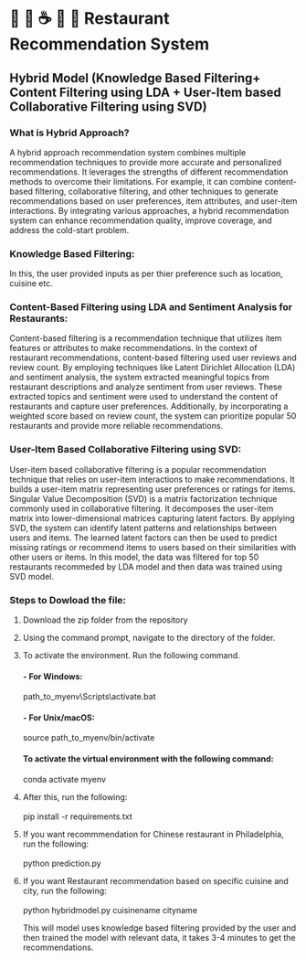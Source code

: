 
# :taco: :pizza: :coffee: :hotel: :money_with_wings: Restaurant Recommendation System

## Hybrid Model (Knowledge Based Filtering+ Content Filtering using LDA + User-Item based Collaborative Filtering using SVD) 

### What is Hybrid Approach?
A hybrid approach recommendation system combines multiple recommendation techniques to provide more accurate and personalized recommendations. It leverages the strengths of different recommendation methods to overcome their limitations. For example, it can combine content-based filtering, collaborative filtering, and other techniques to generate recommendations based on user preferences, item attributes, and user-item interactions. By integrating various approaches, a hybrid recommendation system can enhance recommendation quality, improve coverage, and address the cold-start problem.

### Knowledge Based Filtering:
In this, the user provided inputs as per thier preference such as location, cuisine etc.



### Content-Based Filtering using LDA and Sentiment Analysis for Restaurants:
Content-based filtering is a recommendation technique that utilizes item features or attributes to make recommendations. In the context of restaurant recommendations, content-based filtering used user reviews and review count. By employing techniques like Latent Dirichlet Allocation (LDA) and sentiment analysis, the system  extracted meaningful topics from restaurant descriptions and analyze sentiment from user reviews. These extracted topics and sentiment were used to understand the content of restaurants and capture user preferences. Additionally, by incorporating a weighted score based on review count, the system can prioritize popular 50 restaurants and provide more reliable recommendations.

### User-Item Based Collaborative Filtering using SVD:
User-item based collaborative filtering is a popular recommendation technique that relies on user-item interactions to make recommendations. It builds a user-item matrix representing user preferences or ratings for items. Singular Value Decomposition (SVD) is a matrix factorization technique commonly used in collaborative filtering. It decomposes the user-item matrix into lower-dimensional matrices capturing latent factors. By applying SVD, the system can identify latent patterns and relationships between users and items. The learned latent factors can then be used to predict missing ratings or recommend items to users based on their similarities with other users or items. In this model, the data was filtered for top 50 restaurants recommeded by LDA model and then data was trained using SVD model.

### Steps to Dowload the file:
1. Download the zip folder from the repository
2. Using the command prompt, navigate to the directory of the folder.
3. To activate the environment. Run the following command. 
   #### - For Windows:
    path_to_myenv\Scripts\activate.bat

   ####  - For Unix/macOS:
    source path_to_myenv/bin/activate
    
   #### To activate the virtual environment with the following command:
    conda activate myenv
    
4. After this, run the following:
   <br> 
   <br>
   pip install -r requirements.txt
    
5. If you want recommmendation for Chinese restaurant in Philadelphia, run the following:
   <br> 
   <br>
  python prediction.py
  
6. If you want Restaurant recommendation based on specific cuisine and city, run the following:
   <br> 
   <br>
  python hybridmodel.py cuisinename cityname
  
   This will model uses knowledge based filtering provided by the user and then trained the model with relevant data, it takes 3-4 minutes to get the recommendations. 

    
    
    
    
    
   



